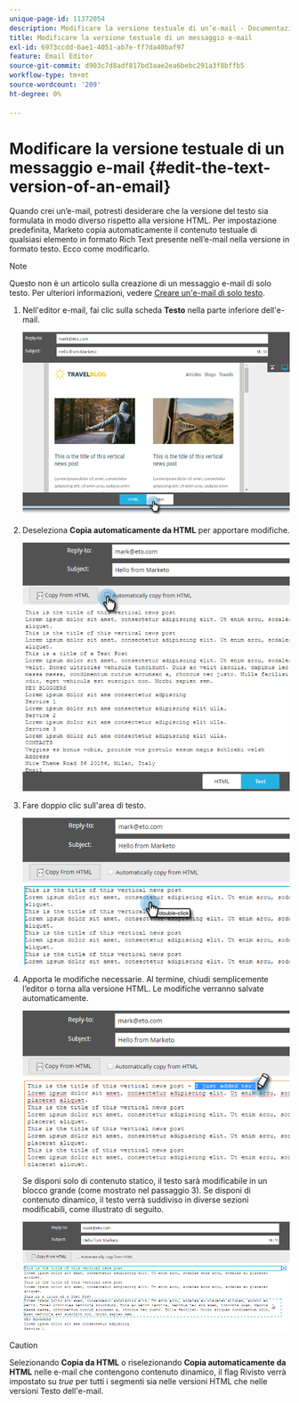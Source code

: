 ```yaml
---
unique-page-id: 11372054
description: Modificare la versione testuale di un’e-mail - Documentazione di Marketo - Documentazione del prodotto
title: Modificare la versione testuale di un messaggio e-mail
exl-id: 6973ccdd-6ae1-4051-ab7e-ff7da40baf97
feature: Email Editor
source-git-commit: d903c7d8adf817bd3aae2ea6bebc291a3f8bffb5
workflow-type: tm+mt
source-wordcount: '209'
ht-degree: 0%

---
```


# Modificare la versione testuale di un messaggio e-mail {#edit-the-text-version-of-an-email}

Quando crei un’e-mail, potresti desiderare che la versione del testo sia formulata in modo diverso rispetto alla versione HTML. Per impostazione predefinita, Marketo copia automaticamente il contenuto testuale di qualsiasi elemento in formato Rich Text presente nell’e-mail nella versione in formato testo. Ecco come modificarlo.

>[!NOTE]
>
>Questo non è un articolo sulla creazione di un messaggio e-mail di solo testo. Per ulteriori informazioni, vedere [Creare un&#39;e-mail di solo testo](/help/marketo/product-docs/email-marketing/general/creating-an-email/create-a-text-only-email.md).

1. Nell&#39;editor e-mail, fai clic sulla scheda **Testo** nella parte inferiore dell&#39;e-mail.

   ![](assets/one-5.png)

1. Deseleziona **Copia automaticamente da HTML** per apportare modifiche.

   ![](assets/two-5.png)

1. Fare doppio clic sull&#39;area di testo.

   ![](assets/three-4.png)

1. Apporta le modifiche necessarie. Al termine, chiudi semplicemente l’editor o torna alla versione HTML. Le modifiche verranno salvate automaticamente.

   ![](assets/four-4.png)

   Se disponi solo di contenuto statico, il testo sarà modificabile in un blocco grande (come mostrato nel passaggio 3). Se disponi di contenuto dinamico, il testo verrà suddiviso in diverse sezioni modificabili, come illustrato di seguito.

   ![](assets/five-3.png)

>[!CAUTION]
>
>Selezionando **Copia da HTML** o riselezionando **Copia automaticamente da HTML** nelle e-mail che contengono contenuto dinamico, il flag Rivisto verrà impostato su _true_ per tutti i segmenti sia nelle versioni HTML che nelle versioni Testo dell&#39;e-mail.
